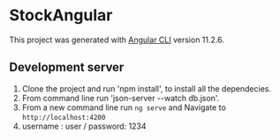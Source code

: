 # StockAngular

This project was generated with [Angular CLI](https://github.com/angular/angular-cli) version 11.2.6.

## Development server
1. Clone the project and run 'npm install', to install all the dependecies.
2. From command line run 'json-server --watch db.json'.
3. From a new command line run `ng serve` and Navigate to `http://localhost:4200`
4. username : user / password: 1234


